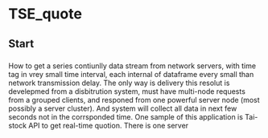 # TSE_quote
## Start 
### 
   How to get a series contiunlly data stream from network servers, with time tag in vrey small time interval, each internal of dataframe every small than network transmission delay. The only way is delivery this resolut is develepmed from a disbitrution system, must have multi-node requests from a grouped clients, and responed from one powerful server node (most possibly a server cluster). And system will collect all data in next few seconds not in the corrsponded time. 
   One sample of this application is Tai-stock API to get real-time quotion. There is one server 
   
   
